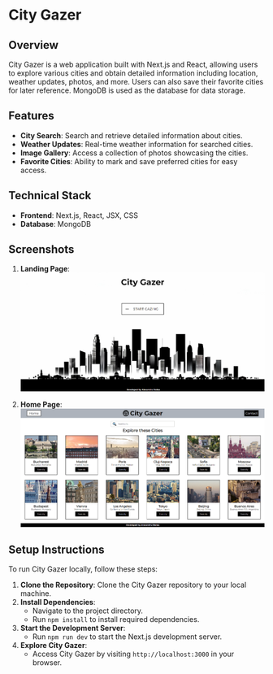# City Gazer

## Overview

City Gazer is a web application built with Next.js and React, allowing users to explore various cities and obtain detailed information including location, weather updates, photos, and more. Users can also save their favorite cities for later reference. MongoDB is used as the database for data storage.

## Features

- **City Search**: Search and retrieve detailed information about cities.
- **Weather Updates**: Real-time weather information for searched cities.
- **Image Gallery**: Access a collection of photos showcasing the cities.
- **Favorite Cities**: Ability to mark and save preferred cities for easy access.

## Technical Stack

- **Frontend**: Next.js, React, JSX, CSS
- **Database**: MongoDB

## Screenshots

1. **Landing Page**:
   ![Landing Page](./screenshots/landing_page.png)

2. **Home Page**:
   ![Home Page](./screenshots/home_page.png)

## Setup Instructions

To run City Gazer locally, follow these steps:

1. **Clone the Repository**: Clone the City Gazer repository to your local machine.
2. **Install Dependencies**:
   - Navigate to the project directory.
   - Run `npm install` to install required dependencies.
3. **Start the Development Server**:
   - Run `npm run dev` to start the Next.js development server.
4. **Explore City Gazer**:
   - Access City Gazer by visiting `http://localhost:3000` in your browser.
